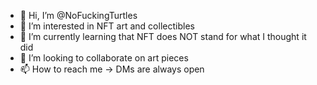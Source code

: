 - 👋 Hi, I’m @NoFuckingTurtles
- 👀 I’m interested in NFT art and collectibles 
- 🌱 I’m currently learning that NFT does NOT stand for what I thought it did
- 💞️ I’m looking to collaborate on art pieces
- 📫 How to reach me -> DMs are always open

<!---
NoFuckingTurtles/NoFuckingTurtles is a ✨ special ✨ repository because its `README.md` (this file) appears on your GitHub profile.
You can click the Preview link to take a look at your changes.
--->
